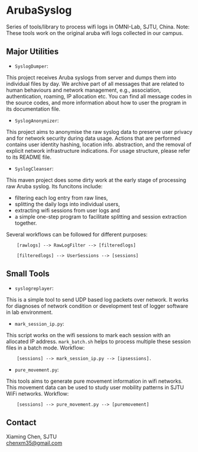 ArubaSyslog
===========

Series of tools/library to process wifi logs in OMNI-Lab, SJTU, China.
Note: These tools work on the original aruba wifi logs collected in our campus.


Major Utilities
---------------

* `SyslogDumper`:

This project receives Aruba syslogs from server and dumps them into individual
files by day. We archive part of all messages that are related to human
behaviours and network management, e.g., association, authentication, roaming,
IP allocation etc. You can find all message codes in the source codes, and more
information about how to user the program in its documentation file.

* `SyslogAnonymizer`:

This project aims to anonymise the raw syslog data to preserve user privacy and
for network security during data usage. Actions that are performed contains
user identity hashing, location info. abstraction, and the removal of explicit
network infrastructure indications. For usage structure, please refer to its
README file.

* `SyslogCleanser`:

This maven project does some dirty work at the early stage of processing raw
Aruba syslog.  Its funcitons include:

* filtering each log entry from raw lines,
* splitting the daily logs into individual users,
* extracting wifi sessions from user logs and
* a simple one-step program to facilitate splitting and session extraction
together.

Several workflows can be followed for different purposes:

        [rawlogs] --> RawLogFilter --> [filteredlogs]

        [filteredlogs] --> UserSessions --> [sessions]


Small Tools
-----------

* `syslogreplayer`:

This is a simple tool to send UDP based log packets over network. It works
for diagnoses of network condition or development test of logger software in
lab environment.

* `mark_session_ip.py`:

This script works on the wifi sessions to mark each session with an allocated
IP address.  `mark_batch.sh` helps to process multiple these session files in
a batch mode. Workflow:

        [sessions] --> mark_session_ip.py --> [ipsessions].

* `pure_movement.py`:

This tools aims to generate pure movement information in wifi networks. This
movement data can be used to study user mobility patterns in SJTU WiFi
networks. Workflow:

        [sessions] --> pure_movement.py --> [puremovement]


Contact
--------

Xiaming Chen, SJTU  
chenxm35@gmail.com
